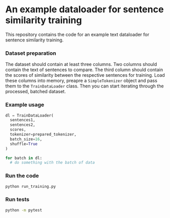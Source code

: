 # An example dataloader for sentence similarity training

This repository contains the code for an example text dataloader for sentence similarity training.


### Dataset preparation

The dataset should contain at least three columns. Two columns should contain the text of sentences to compare. The third column should contain the scores of similarity between the respective sentences for training.
Load these columns into memory, preapre a `SimpleTokenizer` object and pass them to the `TrainDataLoader` class. Then you can start iterating through the processed, batched dataset.

### Example usage

```python
dl = TrainDataLoader(
  sentences1,
  sentences2,
  scores,
  tokenizer=prepared_tokenizer,
  batch_size=16,
  shuffle=True
)

for batch in dl:
  # do something with the batch of data
```


### Run the code

```bash
python run_training.py
```

### Run tests

```bash
python -m pytest
```

